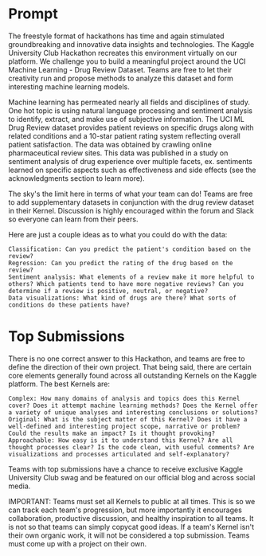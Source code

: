 # Prompt

The freestyle format of hackathons has time and again stimulated groundbreaking and innovative data insights and technologies. The Kaggle University Club Hackathon recreates this environment virtually on our platform. We challenge you to build a meaningful project around the UCI Machine Learning - Drug Review Dataset. Teams are free to let their creativity run and propose methods to analyze this dataset and form interesting machine learning models.

Machine learning has permeated nearly all fields and disciplines of study. One hot topic is using natural language processing and sentiment analysis to identify, extract, and make use of subjective information. The UCI ML Drug Review dataset provides patient reviews on specific drugs along with related conditions and a 10-star patient rating system reflecting overall patient satisfaction. The data was obtained by crawling online pharmaceutical review sites. This data was published in a study on sentiment analysis of drug experience over multiple facets, ex. sentiments learned on specific aspects such as effectiveness and side effects (see the acknowledgments section to learn more).

The sky's the limit here in terms of what your team can do! Teams are free to add supplementary datasets in conjunction with the drug review dataset in their Kernel. Discussion is highly encouraged within the forum and Slack so everyone can learn from their peers.

Here are just a couple ideas as to what you could do with the data:

    Classification: Can you predict the patient's condition based on the review?
    Regression: Can you predict the rating of the drug based on the review?
    Sentiment analysis: What elements of a review make it more helpful to others? Which patients tend to have more negative reviews? Can you determine if a review is positive, neutral, or negative?
    Data visualizations: What kind of drugs are there? What sorts of conditions do these patients have?

# Top Submissions

There is no one correct answer to this Hackathon, and teams are free to define the direction of their own project. That being said, there are certain core elements generally found across all outstanding Kernels on the Kaggle platform. The best Kernels are:

    Complex: How many domains of analysis and topics does this Kernel cover? Does it attempt machine learning methods? Does the Kernel offer a variety of unique analyses and interesting conclusions or solutions?
    Original: What is the subject matter of this Kernel? Does it have a well-defined and interesting project scope, narrative or problem? Could the results make an impact? Is it thought provoking?
    Approachable: How easy is it to understand this Kernel? Are all thought processes clear? Is the code clean, with useful comments? Are visualizations and processes articulated and self-explanatory?

Teams with top submissions have a chance to receive exclusive Kaggle University Club swag and be featured on our official blog and across social media.

IMPORTANT: Teams must set all Kernels to public at all times. This is so we can track each team's progression, but more importantly it encourages collaboration, productive discussion, and healthy inspiration to all teams. It is not so that teams can simply copycat good ideas. If a team's Kernel isn't their own organic work, it will not be considered a top submission. Teams must come up with a project on their own.